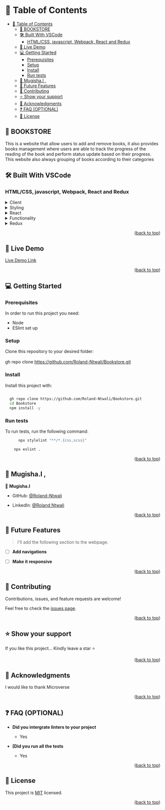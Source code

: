 



<a name="readme-top"></a>



<div align="center">
 
  
  <br/>

  <h3><b></b></h3>

</div>



# 📗 Table of Contents

- [📗 Table of Contents](#-table-of-contents)
  - [📖 BOOKSTORE ](#-bookstore-)
  - [🛠 Built With  VSCode  ](#-built-with--vscode--)
    - [HTML/CSS, javascript, Webpack, React and Redux ](#htmlcss-javascript-webpack-react-and-redux-)
  - [🚀 Live Demo ](#-live-demo-)
  - [💻 Getting Started ](#-getting-started-)
    - [Prerequisites](#prerequisites)
    - [Setup](#setup)
    - [Install](#install)
    - [Run tests](#run-tests)
  - [👥 Mugisha.I , ](#-mugishai--)
  - [🔭 Future Features ](#-future-features-)
  - [🤝 Contributing ](#-contributing-)
  - [⭐️ Show your support ](#️-show-your-support-)
  - [🙏 Acknowledgments ](#-acknowledgments-)
  - [❓ FAQ (OPTIONAL) ](#-faq-optional-)
  - [📝 License ](#-license-)



## 📖 BOOKSTORE <a name="about-project"></a>

This is a website that allow users to add and remove books, it also provides books management where users are able to track the progress of the reading of the book and perform status update based on their progress. This website also always grouping of books according to their categories



## 🛠 Built With  VSCode  <a name="Built With VSCode"></a>

### HTML/CSS, javascript, Webpack, React and Redux <a name="tech-stack"></a>

>

<details>
  <summary>Client</summary>
  <ul>
    <li><a href="https://reactjs.org/">HTML</a></li>
  </ul>
</details>

<details>
  <summary>Styling</summary>
  <ul>
    <li><a href="https://expressjs.com/">CSS</a></li>
  </ul>
</details>
<details>
  <summary>React</summary>
  <ul>
    <li><a href="https://expressjs.com/">CSS</a></li>
  </ul>
</details>
<details>
  <summary>Functionality</summary>
  <ul>
    <li><a href="https://expressjs.com/">CSS</a></li>
  </ul>
</details>
<details>
  <summary>Redux</summary>
  <ul>
    <li><a href="https://reactjs.org/">HTML</a></li>
  </ul>
</details>





<p align="right">(<a href="#readme-top">back to top</a>)</p>

<!-- LIVE DEMO -->
  
 ## 🚀 Live Demo <a name="live-demo"></a> 

 [Live Demo Link](https://github.com/Roland-Ntwali/Bookstore)  


<p align="right">(<a href="#readme-top">back to top</a>)</p>

<!-- GETTING STARTED -->

## 💻 Getting Started <a name="getting-started"></a>

### Prerequisites

In order to run this project you need:
- Node
- ESlint set up


<!--
Example command:

```sh
 gem install rails
```
 -->

### Setup

Clone this repository to your desired folder:
<br>
<br>gh repo clone https://github.com/Roland-Ntwali/Bookstore.git



### Install

Install this project with:



```sh
  
  gh repo clone https://github.com/Roland-Ntwali/Bookstore.git
  cd Bookstore
  npm install -y
```




### Run tests

To run tests, run the following command:



```sh
      npx stylelint "**/*.{css,scss}"

```


```sh
    npx eslint .
```





<p align="right">(<a href="#readme-top">back to top</a>)</p>

<!-- AUTHORS -->

## 👥 Mugisha.I , <a name="authors"></a>



👤 **Mugisha.I**

- GitHub: [@Roland-Ntwali](https://github.com/Roland-Ntwali)

- LinkedIn: [@Roland Ntwali](https://www.linkedin.com/in/roland-ntwali-11b16617b/)




<p align="right">(<a href="#readme-top">back to top</a>)</p>

<!-- FUTURE FEATURES -->

## 🔭 Future Features <a name="future-features"></a>

> I'll add the following section to the webpage.

- [ ] **Add navigations**
- [ ] **Make it responsive**





<p align="right">(<a href="#readme-top">back to top</a>)</p>

<!-- CONTRIBUTING -->

## 🤝 Contributing <a name="contributing"></a>

Contributions, issues, and feature requests are welcome!

Feel free to check the [issues page](../../issues/).

<p align="right">(<a href="#readme-top">back to top</a>)</p>

<!-- SUPPORT -->

## ⭐️ Show your support <a name="support"></a>



If you like this project... Kindly leave a star ⭐

<p align="right">(<a href="#readme-top">back to top</a>)</p>

<!-- ACKNOWLEDGEMENTS -->

## 🙏 Acknowledgments <a name="acknowledgements"></a>



I would like to thank  Microverse



<p align="right">(<a href="#readme-top">back to top</a>)</p>

<!-- FAQ (optional) -->

## ❓ FAQ (OPTIONAL) <a name="faq"></a>



- **Did you intergrate linters to your project**

  - Yes

- **[Did you run all the tests**

  - Yes

<p align="right">(<a href="#readme-top">back to top</a>)</p>

<!-- LICENSE -->

## 📝 License <a name="license"></a>

This project is [MIT](./LICENCE.txt) licensed.



<p align="right">(<a href="#readme-top">back to top</a>)</p>


